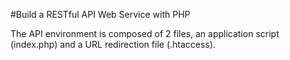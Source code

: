 #Build a RESTful API Web Service with PHP

The API environment is composed of 2 files, an application script (index.php) and a URL redirection file (.htaccess). 

